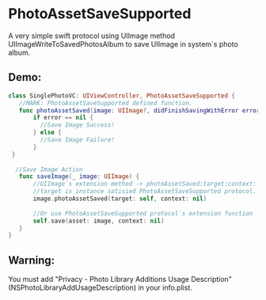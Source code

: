 # PhotoAssetSaveSupported

A very simple swift protocol using UIImage method UIImageWriteToSavedPhotosAlbum to save UIImage in system`s photo album.



## Demo:


 ```swift
class SinglePhotoVC: UIViewController, PhotoAssetSaveSupported {
    //MARK: PhotoAssetSaveSupported defined function.
    func photoAssetSaved(image: UIImage?, didFinishSavingWithError error: NSError?, contextInfo: UnsafeMutableRawPointer?) {
        if error == nil {
          //Save Image Success!
        } else {
          //Save Image Failure!
        }
  }
   
   //Save Image Action
    func saveImage(_ image: UIImage) {
        //UIImage`s extension method -> photoAssetSaved:target:context:
        //target is instance satisied PhotoAssetSaveSupported protocol.
        image.photoAssetSaved(target: self, context: nil)
        
        //Or use PhotoAssetSaveSupported protocol`s extension function -> save:asset:context, same effect as above.
        self.save(asset: image, context: nil)
    }
}

 ```

## Warning: 

You must add "Privacy - Photo Library Additions Usage Description" (NSPhotoLibraryAddUsageDescription) in your info.plist.
